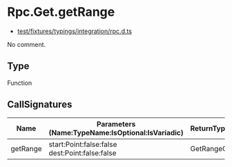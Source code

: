 # Rpc.Get.getRange

* [test/fixtures/typings/integration/rpc.d.ts](/test/fixtures/typings/integration/rpc.d.ts#L13)

No comment.

## Type

Function

## CallSignatures

Name|Parameters (Name:TypeName:IsOptional:IsVariadic)|ReturnTypeName|TypePredicate|isProtected|Comment
---|---|---|---|---|---
getRange|start:Point:false:false dest:Point:false:false |GetRangeObject||false|
